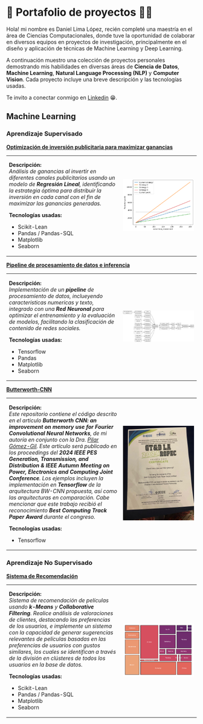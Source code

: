 # 🚀 Portafolio de proyectos 👨‍💻

Hola! mi nombre es Daniel Lima López, recién completé una maestría en el área de Ciencias Computacionales, donde tuve la oportunidad de colaborar en diversos equipos en proyectos de investigación, principalmente en el diseño y aplicación de técnicas de Machine Learning y Deep Learning.

A continuación muestro una colección de proyectos personales demostrando mis habilidades en diversas áreas de **Ciencia de Datos**, **Machine Learning**, **Natural Language Processing (NLP)** y **Computer Vision**. Cada proyecto incluye una breve descripción y las tecnologías usadas.

Te invito a conectar conmigo en [Linkedin](https://www.linkedin.com/in/daniel-lima-lopez/) 😁.

## Machine Learning

### Aprendizaje Supervisado

[**Optimización de inversión publicitaria para maximizar ganancias**](https://github.com/daniel-lima-lopez/Advertising-Investment-Analysis-for-Profit-Maximization)

<table>
<tr>
<td width="60%">
  
**Descripción:**  
*Análisis de ganancias al invertir en diferentes canales publicitarios usando un modelo de **Regresión Lineal**, identificando la estrategia óptima para distribuir la inversión en cada canal con el fin de maximizar las ganancias generadas.*  

**Tecnologías usadas:**  
- Scikit-Lean
- Pandas / Pandas-SQL
- Matplotlib
- Seaborn
  
</td>
<td width="40%">
  
<img src="https://github.com/daniel-lima-lopez/Advertising-Investment-Analysis-for-Profit-Maximization/blob/main/README_files/README_29_0.png" title="Project Screenshot">
  
</td>
</tr>
</table>

[**Pipeline de procesamiento de datos e inferencia**](https://github.com/daniel-lima-lopez/Tiktok-data-analysis)

<table>
<tr>
<td width="60%">
  
**Descripción:**  
*Implementación de un **pipeline** de procesamiento de datos, inclueyendo caracteristicas numericas y texto, integrado con una **Red Neuronal** para optimizar el entrenamiento y la evaluación de modelos, facilitando la clasificación de contenido de redes sociales.*  

**Tecnologías usadas:**  
- Tensorflow
- Pandas
- Matplotlib
- Seaborn

  
</td>
<td width="40%">
  
<img src="https://github.com/daniel-lima-lopez/Tiktok-data-analysis/blob/main/README_files/README_22_0.png">
  
</td>
</tr>
</table>


[**Butterworth-CNN**](https://github.com/daniel-lima-lopez/BW-CNN)

<table>
<tr>
<td width="60%">
  
**Descripción:**  
*Este repositorio contiene el código descrito en el articulo **Butterworth CNN: an improvement on memory use for Fourier Convolutional Neural Networks**, de mi autoría en conjunto con la Dra. [Pilar Gómez-Gil](https://scholar.google.com/citations?user=M3yVI1oAAAAJ&hl=es). Este artículo será publicado en los proceedings del **2024 IEEE PES Generation, Transmission, and Distribution & IEEE Autumn Meeting on Power, Electronics and Computing Joint Conference**. Los ejemplos incluyen la implementación en **Tensorflow** de la arquitectura BW-CNN propuesta, así como las arquitecturas en comparación. Cabe mencionar que este trabajo recibió el reconocimiento **Best Computing Track Paper Award** durante el congreso.*  

**Tecnologías usadas:**  
- Tensorflow
  
</td>
<td width="40%">
  
<img src="https://github.com/daniel-lima-lopez/BW-CNN/blob/main/ROPEC.jpeg">
  
</td>
</tr>
</table>



### Aprendizaje No Supervisado
[**Sistema de Recomendación**](https://github.com/daniel-lima-lopez/Collaborative-Filtering-in-Recomender-System)

<table>
<tr>
<td width="60%">
  
**Descripción:**  
*Sistema de recomendación de películas usando **k-Means** y **Collaborative Filtering**. Realice análisis de valoraciones de clientes, destacando las preferencias de los usuarios, e implemente un sistema con la capacidad de generar sugerencias relevantes de películas basadas en las preferencias de usuarios con gustos similares, los cuales se identifican a través de la división en clústeres de todos los usuarios en la base de datos.*  

**Tecnologías usadas:**  
- Scikit-Lean
- Pandas / Pandas-SQL
- Matplotlib
- Seaborn
  
</td>
<td width="40%">
  
<img src="https://github.com/daniel-lima-lopez/Collaborative-Filtering-in-Recomender-System/blob/main/README_files/README_14_1.png" title="Project Screenshot">
  
</td>
</tr>
</table>
